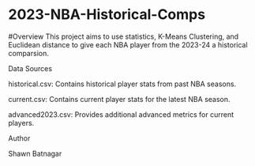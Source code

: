 # 2023-NBA-Historical-Comps

#Overview
This project aims to use statistics, K-Means Clustering, and Euclidean distance to give each NBA player from the 2023-24 a historical comparsion.

Data Sources

historical.csv: Contains historical player stats from past NBA seasons.

current.csv: Contains current player stats for the latest NBA season.

advanced2023.csv: Provides additional advanced metrics for current players.


Author

Shawn Batnagar
